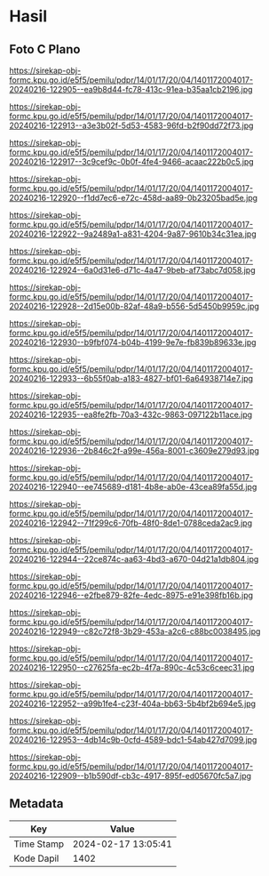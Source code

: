 # Hasil

## Foto C Plano

https://sirekap-obj-formc.kpu.go.id/e5f5/pemilu/pdpr/14/01/17/20/04/1401172004017-20240216-122905--ea9b8d44-fc78-413c-91ea-b35aa1cb2196.jpg

https://sirekap-obj-formc.kpu.go.id/e5f5/pemilu/pdpr/14/01/17/20/04/1401172004017-20240216-122913--a3e3b02f-5d53-4583-96fd-b2f90dd72f73.jpg

https://sirekap-obj-formc.kpu.go.id/e5f5/pemilu/pdpr/14/01/17/20/04/1401172004017-20240216-122917--3c9cef9c-0b0f-4fe4-9466-acaac222b0c5.jpg

https://sirekap-obj-formc.kpu.go.id/e5f5/pemilu/pdpr/14/01/17/20/04/1401172004017-20240216-122920--f1dd7ec6-e72c-458d-aa89-0b23205bad5e.jpg

https://sirekap-obj-formc.kpu.go.id/e5f5/pemilu/pdpr/14/01/17/20/04/1401172004017-20240216-122922--9a2489a1-a831-4204-9a87-9610b34c31ea.jpg

https://sirekap-obj-formc.kpu.go.id/e5f5/pemilu/pdpr/14/01/17/20/04/1401172004017-20240216-122924--6a0d31e6-d71c-4a47-9beb-af73abc7d058.jpg

https://sirekap-obj-formc.kpu.go.id/e5f5/pemilu/pdpr/14/01/17/20/04/1401172004017-20240216-122928--2d15e00b-82af-48a9-b556-5d5450b9959c.jpg

https://sirekap-obj-formc.kpu.go.id/e5f5/pemilu/pdpr/14/01/17/20/04/1401172004017-20240216-122930--b9fbf074-b04b-4199-9e7e-fb839b89633e.jpg

https://sirekap-obj-formc.kpu.go.id/e5f5/pemilu/pdpr/14/01/17/20/04/1401172004017-20240216-122933--6b55f0ab-a183-4827-bf01-6a64938714e7.jpg

https://sirekap-obj-formc.kpu.go.id/e5f5/pemilu/pdpr/14/01/17/20/04/1401172004017-20240216-122935--ea8fe2fb-70a3-432c-9863-097122b11ace.jpg

https://sirekap-obj-formc.kpu.go.id/e5f5/pemilu/pdpr/14/01/17/20/04/1401172004017-20240216-122936--2b846c2f-a99e-456a-8001-c3609e279d93.jpg

https://sirekap-obj-formc.kpu.go.id/e5f5/pemilu/pdpr/14/01/17/20/04/1401172004017-20240216-122940--ee745689-d181-4b8e-ab0e-43cea89fa55d.jpg

https://sirekap-obj-formc.kpu.go.id/e5f5/pemilu/pdpr/14/01/17/20/04/1401172004017-20240216-122942--71f299c6-70fb-48f0-8de1-0788ceda2ac9.jpg

https://sirekap-obj-formc.kpu.go.id/e5f5/pemilu/pdpr/14/01/17/20/04/1401172004017-20240216-122944--22ce874c-aa63-4bd3-a670-04d21a1db804.jpg

https://sirekap-obj-formc.kpu.go.id/e5f5/pemilu/pdpr/14/01/17/20/04/1401172004017-20240216-122946--e2fbe879-82fe-4edc-8975-e91e398fb16b.jpg

https://sirekap-obj-formc.kpu.go.id/e5f5/pemilu/pdpr/14/01/17/20/04/1401172004017-20240216-122949--c82c72f8-3b29-453a-a2c6-c88bc0038495.jpg

https://sirekap-obj-formc.kpu.go.id/e5f5/pemilu/pdpr/14/01/17/20/04/1401172004017-20240216-122950--c27625fa-ec2b-4f7a-890c-4c53c6ceec31.jpg

https://sirekap-obj-formc.kpu.go.id/e5f5/pemilu/pdpr/14/01/17/20/04/1401172004017-20240216-122952--a99b1fe4-c23f-404a-bb63-5b4bf2b694e5.jpg

https://sirekap-obj-formc.kpu.go.id/e5f5/pemilu/pdpr/14/01/17/20/04/1401172004017-20240216-122953--4db14c9b-0cfd-4589-bdc1-54ab427d7099.jpg

https://sirekap-obj-formc.kpu.go.id/e5f5/pemilu/pdpr/14/01/17/20/04/1401172004017-20240216-122909--b1b590df-cb3c-4917-895f-ed05670fc5a7.jpg


## Metadata

| Key        | Value               |
| ---------- | ------------------- |
| Time Stamp | 2024-02-17 13:05:41 |
| Kode Dapil | 1402                |



